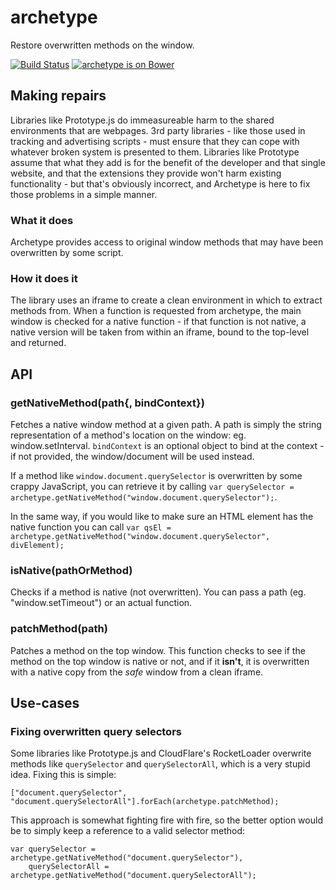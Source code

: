 # archetype
Restore overwritten methods on the window.

[![Build Status](https://travis-ci.org/perry-mitchell/archetype.svg)](https://travis-ci.org/perry-mitchell/archetype) [![archetype is on Bower](https://badge.fury.io/bo/archetype.svg)](https://github.com/perry-mitchell/archetype)

## Making repairs
Libraries like Prototype.js do immeasureable harm to the shared environments that are webpages. 3rd party libraries - like those used in tracking and advertising scripts - must ensure that they can cope with whatever broken system is presented to them. Libraries like Prototype assume that what they add is for the benefit of the developer and that single website, and that the extensions they provide won't harm existing functionality - but that's obviously incorrect, and Archetype is here to fix those problems in a simple manner.

### What it does
Archetype provides access to original window methods that may have been overwritten by some script.

### How it does it
The library uses an iframe to create a clean environment in which to extract methods from. When a function is requested from archetype, the main window is checked for a native function - if that function is not native, a native version will be taken from within an iframe, bound to the top-level and returned.

## API

### getNativeMethod(path{,  bindContext})
Fetches a native window method at a given path. A path is simply the string representation of a method's location on the window: eg. window.setInterval. `bindContext` is an optional object to bind at the context - if not provided, the window/document will be used instead.

If a method like `window.document.querySelector` is overwritten by some crappy JavaScript, you can retrieve it by calling `var querySelector = archetype.getNativeMethod("window.document.querySelector");`.

In the same way, if you would like to make sure an HTML element has the native function you can call `var qsEl =  archetype.getNativeMethod("window.document.querySelector", divElement);`

### isNative(pathOrMethod)
Checks if a method is native (not overwritten). You can pass a path (eg. "window.setTimeout") or an actual function.

### patchMethod(path)
Patches a method on the top window. This function checks to see if the method on the top window is native or not, and if it **isn't**, it is overwritten with a native copy from the _safe_ window from a clean iframe.

## Use-cases

### Fixing overwritten query selectors
Some libraries like Prototype.js and CloudFlare's RocketLoader overwrite methods like `querySelector` and `querySelectorAll`, which is a very stupid idea. Fixing this is simple:

```
["document.querySelector", "document.querySelectorAll"].forEach(archetype.patchMethod);
```

This approach is somewhat fighting fire with fire, so the better option would be to simply keep a reference to a valid selector method:

```
var querySelector = archetype.getNativeMethod("document.querySelector"),
    querySelectorAll = archetype.getNativeMethod("document.querySelectorAll");
```
